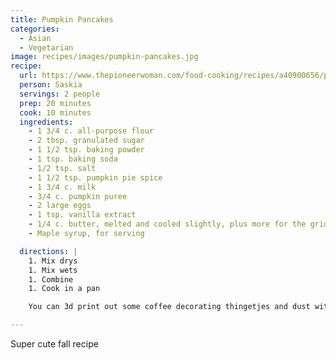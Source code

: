 ```yaml
---
title: Pumpkin Pancakes
categories:
  - Asian
  - Vegetarian
image: recipes/images/pumpkin-pancakes.jpg
recipe:
  url: https://www.thepioneerwoman.com/food-cooking/recipes/a40900656/pumpkin-pancakes-recipe/
  person: Saskia
  servings: 2 people
  prep: 20 minutes
  cook: 10 minutes
  ingredients:
    - 1 3/4 c. all-purpose flour
    - 2 tbsp. granulated sugar
    - 1 1/2 tsp. baking powder
    - 1 tsp. baking soda
    - 1/2 tsp. salt
    - 1 1/2 tsp. pumpkin pie spice
    - 1 3/4 c. milk
    - 3/4 c. pumpkin puree
    - 2 large eggs
    - 1 tsp. vanilla extract
    - 1/4 c. butter, melted and cooled slightly, plus more for the griddle and serving 
    - Maple syrup, for serving

  directions: |
    1. Mix drys
    1. Mix wets
    1. Combine
    1. Cook in a pan

    You can 3d print out some coffee decorating thingetjes and dust with powder sugar for the 'gram.

---
```


Super cute fall recipe
